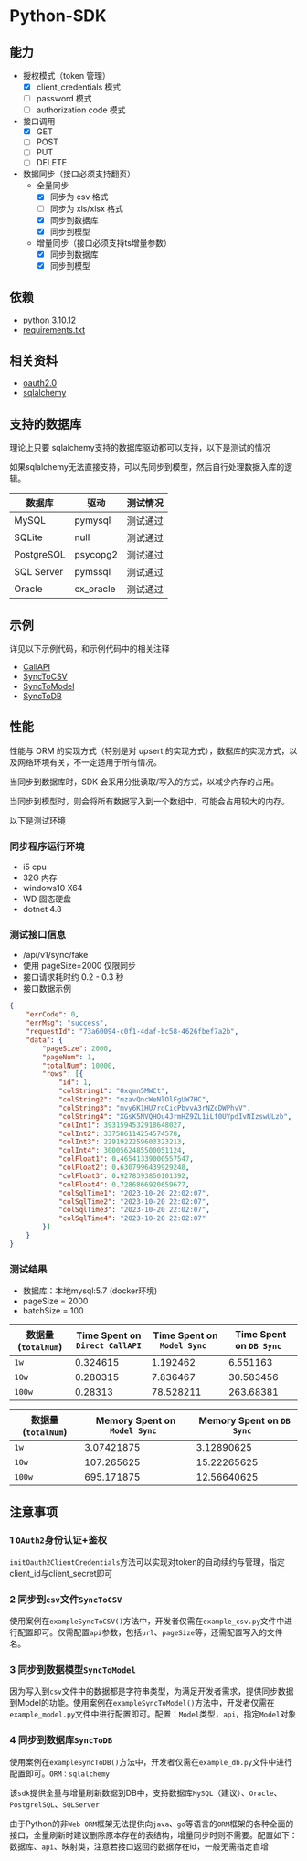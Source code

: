 # Python-SDK

## 能力
- 授权模式（token 管理）
    - [x] client_credentials 模式
    - [ ] password 模式
    - [ ] authorization code 模式
- 接口调用
    - [x] GET
    - [ ] POST
    - [ ] PUT
    - [ ] DELETE
- 数据同步（接口必须支持翻页）
    - 全量同步
        - [x] 同步为 csv 格式
        - [ ] 同步为 xls/xlsx 格式
        - [x] 同步到数据库
        - [x] 同步到模型
    - 增量同步（接口必须支持ts增量参数）
        - [x] 同步到数据库
        - [x] 同步到模型

## 依赖
- python 3.10.12
- [requirements.txt](requirements.txt)

## 相关资料
- [oauth2.0](https://oauth.net/2/)
- [sqlalchemy](https://www.sqlalchemy.org/)
## 支持的数据库
理论上只要 sqlalchemy支持的数据库驱动都可以支持，以下是测试的情况

如果sqlalchemy无法直接支持，可以先同步到模型，然后自行处理数据入库的逻辑。

| 数据库        | 驱动                     | 测试情况 |
|------------|----------------------------| --- |
| MySQL      | pymysql                    | 测试通过 |
| SQLite     | null                       | 测试通过 |
| PostgreSQL | psycopg2                   | 测试通过 |
| SQL Server | pymssql                    | 测试通过 |
| Oracle     | cx_oracle                  | 测试通过 |

## 示例

详见以下示例代码，和示例代码中的相关注释

- [CallAPI](tests/example.py)
- [SyncToCSV](tests/example_csv.py)
- [SyncToModel](tests/example_model.py)
- [SyncToDB](tests/example_db.py)


## 性能

性能与 ORM 的实现方式（特别是对 upsert 的实现方式），数据库的实现方式，以及网络环境有关，不一定适用于所有情况。

当同步到数据库时，SDK 会采用分批读取/写入的方式，以减少内存的占用。

当同步到模型时，则会将所有数据写入到一个数组中，可能会占用较大的内存。

以下是测试环境

### 同步程序运行环境
- i5 cpu
- 32G 内存
- windows10 X64
- WD 固态硬盘
- dotnet 4.8

### 测试接口信息
- /api/v1/sync/fake
- 使用 pageSize=2000 仅限同步
- 接口请求耗时约 0.2 - 0.3 秒
- 接口数据示例

```json
{
	"errCode": 0,
	"errMsg": "success",
	"requestId": "73a60094-c0f1-4daf-bc58-4626fbef7a2b",
	"data": {
		"pageSize": 2000,
		"pageNum": 1,
		"totalNum": 10000,
		"rows": [{
			"id": 1,
			"colString1": "Oxqmn5MWCt",
			"colString2": "mzavQncWeNlOlFgUW7HC",
			"colString3": "mvy6K1HU7rdCicPbvvA3rNZcDWPhvV",
			"colString4": "XGsK5NVQHOu4JrmHZ9ZL1iLf0UYpdIvNIzswULzb",
			"colInt1": 3931594532918648027,
			"colInt2": 337586114254574578,
			"colInt3": 2291922259603323213,
			"colInt4": 3000562485500051124,
			"colFloat1": 0.46541339000557547,
			"colFloat2": 0.6307996439929248,
			"colFloat3": 0.9278393850101392,
			"colFloat4": 0.7286866920659677,
			"colSqlTime1": "2023-10-20 22:02:07",
			"colSqlTime2": "2023-10-20 22:02:07",
			"colSqlTime3": "2023-10-20 22:02:07",
			"colSqlTime4": "2023-10-20 22:02:07"
		}]
	}
}
```

### 测试结果
- 数据库：本地mysql:5.7 (docker环境)
- pageSize = 2000
- batchSize = 100

| 数据量(`totalNum`) | Time Spent on `Direct CallAPI` | Time Spent on `Model Sync ` | Time Spent on `DB Sync ` |
| ------------------ | ------------------------------ | --------------------------- | ------------------------ |
| `1w`               | 0.324615                       | 1.192462                    | 6.551163                 |
| `10w`              | 0.280315                       | 7.836467                    | 30.583456                |
| `100w`             | 0.28313                        | 78.528211                   | 263.68381                |

| 数据量(`totalNum`) | Memory Spent on `Model Sync ` | Memory Spent on `DB Sync ` |
| ------------------ | ----------------------------- | -------------------------- |
| `1w`               | 3.07421875                    | 3.12890625                 |
| `10w`              | 107.265625                    | 15.22265625                |
| `100w`             | 695.171875                    | 12.56640625                |


## 注意事项

### 1 `OAuth2`身份认证+鉴权

`initOauth2ClientCredentials`方法可以实现对token的自动续约与管理，指定client_id与client_secret即可

### 2 同步到`csv`文件`SyncToCSV`

使用案例在`exampleSyncToCSV()`方法中，开发者仅需在`example_csv.py`文件中进行配置即可。仅需配置`api`参数，包括`url`、`pageSize`等，还需配置写入的文件名。

### 3 同步到数据模型`SyncToModel`

因为写入到`csv`文件中的数据都是字符串类型，为满足开发者需求，提供同步数据到Model的功能。使用案例在`exampleSyncToModel()`方法中，开发者仅需在`example_model.py`文件中进行配置即可。配置：`Model`类型，`api`，指定`Model`对象

### 4 同步到数据库`SyncToDB`

使用案例在`exampleSyncToDB()`方法中，开发者仅需在`example_db.py`文件中进行配置即可。`ORM：sqlalchemy`

该`sdk`提供全量与增量刷新数据到DB中，支持数据库`MySQL`（建议）、`Oracle`、`PostgrelSQL`、`SQLServer`

由于Python的非`Web ORM`框架无法提供向`java`、`go`等语言的`ORM`框架的各种全面的接口，全量刷新时建议删除原本存在的表结构，增量同步时则不需要。配置如下：数据库、`api`、映射类，注意若接口返回的数据存在id，一般无需指定自增

